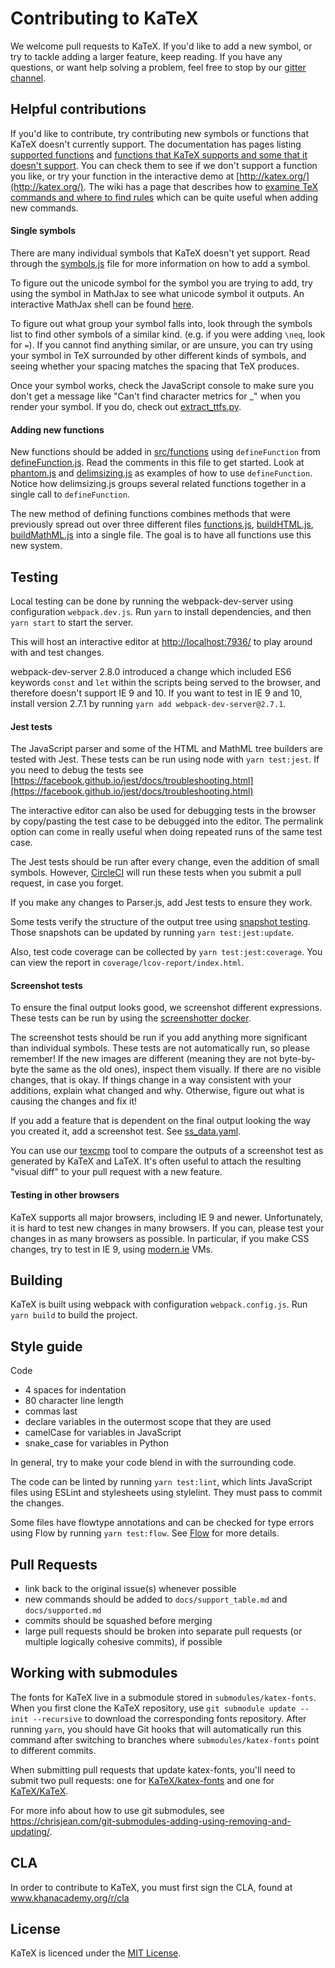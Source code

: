 # Contributing to KaTeX

We welcome pull requests to KaTeX. If you'd like to add a new symbol, or try to
tackle adding a larger feature, keep reading. If you have any questions, or want
help solving a problem, feel free to stop by our [gitter channel](https://gitter.im/KaTeX/KaTeX).

## Helpful contributions

If you'd like to contribute, try contributing new symbols or functions that
KaTeX doesn't currently support. The documentation has pages listing
[supported functions](https://katex.org/docs/supported.html) and
[functions that KaTeX supports and some that it doesn't support](https://katex.org/docs/support_table.html).
You can check them to see if we don't support a function you like, or try your
function in the interactive demo at [http://katex.org/](http://katex.org/).
The wiki has a page that describes how to [examine TeX commands and where to find
rules](https://github.com/KaTeX/KaTeX/wiki/Examining-TeX) which can be quite
useful when adding new commands.

#### Single symbols

There are many individual symbols that KaTeX doesn't yet support. Read through
the [symbols.js](src/symbols.js) file for more information on how to add a
symbol.

To figure out the unicode symbol for the symbol you are trying to add, try using
the symbol in MathJax to see what unicode symbol it outputs. An interactive
MathJax shell can be found [here](http://fiddle.jshell.net/YpqVp/41/show/).

To figure out what group your symbol falls into, look through the symbols list
to find other symbols of a similar kind. (e.g. if you were adding `\neq`, look
for `=`). If you cannot find anything similar, or are unsure, you can try using
your symbol in TeX surrounded by other different kinds of symbols, and seeing
whether your spacing matches the spacing that TeX produces.

Once your symbol works, check the JavaScript console to make sure you don't get
a message like "Can't find character metrics for \_" when you render your symbol.
If you do, check out [extract_ttfs.py](metrics/extract_ttfs.py).

#### Adding new functions

New functions should be added in [src/functions](src/functions) using
`defineFunction` from [defineFunction.js](src/defineFunction.js).  Read the
comments in this file to get started.  Look at
[phantom.js](src/functions/phantom.js) and
[delimsizing.js](src/functions/delimsizing.js) as examples of how to use
`defineFunction`.  Notice how delimsizing.js groups several related functions
together in a single call to `defineFunction`.

The new method of defining functions combines methods that were previously
spread out over three different files [functions.js](src/functions.js),
[buildHTML.js](src/buildHTML.js), [buildMathML.js](src/buildMathML.js) into a
single file.  The goal is to have all functions use this new system.

## Testing

Local testing can be done by running the webpack-dev-server using configuration
`webpack.dev.js`. Run `yarn` to install dependencies, and then `yarn start`
to start the server.

This will host an interactive editor at
[http://localhost:7936/](http://localhost:7936/) to play around with and test
changes.

webpack-dev-server 2.8.0 introduced a change which included ES6 keywords `const`
and `let` within the scripts being served to the browser, and therefore doesn't
support IE 9 and 10. If you want to test in IE 9 and 10, install version 2.7.1
by running `yarn add webpack-dev-server@2.7.1`.

#### Jest tests

The JavaScript parser and some of the HTML and MathML tree
builders are tested with Jest. These tests can be run using node with
`yarn test:jest`.  If you need to debug the tests see
[https://facebook.github.io/jest/docs/troubleshooting.html](https://facebook.github.io/jest/docs/troubleshooting.html)

The interactive editor can also be used for debugging tests in the browser by
copy/pasting the test case to be debugged into the editor.  The permalink option
can come in really useful when doing repeated runs of the same test case.

The Jest tests should be run after every change, even the addition of small
symbols. However, [CircleCI](https://circleci.com/gh/KaTeX/KaTeX) will run these
tests when you submit a pull request, in case you forget.

If you make any changes to Parser.js, add Jest tests to ensure they work.

Some tests verify the structure of the output tree using [snapshot testing](https://facebook.github.io/jest/docs/en/snapshot-testing.html).
Those snapshots can be updated by running `yarn test:jest:update`.

Also, test code coverage can be collected by `yarn test:jest:coverage`.
You can view the report in `coverage/lcov-report/index.html`.

#### Screenshot tests

To ensure the final output looks good, we screenshot different expressions.
These tests can be run by using the
[screenshotter docker](https://github.com/KaTeX/KaTeX/tree/master/dockers/screenshotter).

The screenshot tests should be run if you add anything more significant than
individual symbols. These tests are not automatically run, so please remember!
If the new images are different (meaning they are not byte-by-byte the same as
the old ones), inspect them visually. If there are no visible changes, that is
okay. If things change in a way consistent with your additions, explain what
changed and why. Otherwise, figure out what is causing the changes and fix it!

If you add a feature that is dependent on the final output looking the way you
created it, add a screenshot test. See
[ss_data.yaml](test/screenshotter/ss_data.yaml).

You can use our
[texcmp](https://github.com/KaTeX/KaTeX/tree/master/dockers/texcmp) tool
to compare the outputs of a screenshot test as generated by KaTeX and LaTeX.
It's often useful to attach the resulting "visual diff" to your pull request
with a new feature.

#### Testing in other browsers

KaTeX supports all major browsers, including IE 9 and newer. Unfortunately, it
is hard to test new changes in many browsers. If you can, please test your
changes in as many browsers as possible. In particular, if you make CSS changes,
try to test in IE 9, using [modern.ie](http://modern.ie) VMs.

## Building

KaTeX is built using webpack with configuration `webpack.config.js`. Run
`yarn build` to build the project.

## Style guide

Code

 - 4 spaces for indentation
 - 80 character line length
 - commas last
 - declare variables in the outermost scope that they are used
 - camelCase for variables in JavaScript
 - snake_case for variables in Python

In general, try to make your code blend in with the surrounding code.

The code can be linted by running `yarn test:lint`, which lints JavaScript
files using ESLint and stylesheets using stylelint. They must pass to commit
the changes.

Some files have flowtype annotations and can be checked for type errors using
Flow by running `yarn test:flow`. See [Flow](https://flow.org/) for more details.

## Pull Requests

 - link back to the original issue(s) whenever possible
 - new commands should be added to `docs/support_table.md` and `docs/supported.md`
 - commits should be squashed before merging
 - large pull requests should be broken into separate pull requests (or multiple logically cohesive commits), if possible

## Working with submodules

The fonts for KaTeX live in a submodule stored in `submodules/katex-fonts`.
When you first clone the KaTeX repository, use
`git submodule update --init --recursive` to download the corresponding
fonts repository.  After running `yarn`, you should have Git hooks that
will automatically run this command after switching to branches
where `submodules/katex-fonts` point to different commits.

When submitting pull requests that update katex-fonts, you'll need to submit
two pull requests: one for [KaTeX/katex-fonts](https://github.com/KaTeX/katex-fonts) and one for [KaTeX/KaTeX](https://github.com/KaTeX/KaTeX).

For more info about how to use git submodules,
see https://chrisjean.com/git-submodules-adding-using-removing-and-updating/.

## CLA

In order to contribute to KaTeX, you must first sign the CLA, found at www.khanacademy.org/r/cla

## License

KaTeX is licenced under the [MIT License](http://opensource.org/licenses/MIT).
